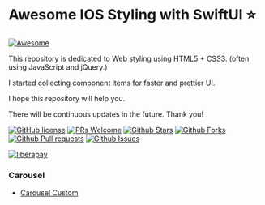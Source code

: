 # Awesome IOS Styling with SwiftUI ⭐️

[![Awesome](https://cdn.rawgit.com/sindresorhus/awesome/d7305f38d29fed78fa85652e3a63e154dd8e8829/media/badge.svg)](https://github.com/Dev-JeromeBaek/awesome-ios-styling)

This repository is dedicated to Web styling using HTML5 + CSS3. (often using JavaScript and jQuery.)

I started collecting component items for faster and prettier UI.

I hope this repository will help you.

There will be continuous updates in the future. Thank you!

[![GitHub license](https://img.shields.io/badge/license-MIT-blue.svg)](https://github.com/Dev-JeromeBaek/awesome-ios-styling/blob/master/LICENSE)
[![PRs Welcome](https://img.shields.io/badge/PRs-welcome-brightgreen.svg)](https://github.com/Dev-JeromeBaek/awesome-ios-styling/pulls)
[![Github Stars](https://img.shields.io/github/stars/Dev-JeromeBaek/awesome-ios-styling.svg?color=ff69b4)](https://github.com/Dev-JeromeBaek/awesome-ios-styling/stars)
[![Github Forks](https://img.shields.io/github/forks/Dev-JeromeBaek/awesome-ios-styling.svg?color=important)](https://github.com/Dev-JeromeBaek/awesome-ios-styling/forks)
[![Github Pull requests](https://img.shields.io/github/issues-pr/Dev-JeromeBaek/awesome-ios-styling.svg?color=blueviolet)](https://github.com/Dev-JeromeBaek/awesome-ios-styling/pulls)
[![Github Issues](https://img.shields.io/github/issues/Dev-JeromeBaek/awesome-ios-styling.svg?color=yellow)](https://github.com/Dev-JeromeBaek/awesome-ios-styling/issues)

<!--
[![Hits](https://hits.seeyoufarm.com/api/count/incr/badge.svg?url=https%3A%2F%2Fgithub.com%2FDev-Jeromebaek%2Fawesome-ios-styling&count_bg=%2379C83D&title_bg=%23555555&icon=tinder.svg&icon_color=%23EF652E&title=hits&edge_flat=false)](https://hits.seeyoufarm.com) -->

<!-- [![CII Best Practices](https://bestpractices.coreinfrastructure.org/projects/3424/badge)](https://bestpractices.coreinfrastructure.org/projects/3424) -->

[![liberapay](https://liberapay.com/assets/widgets/donate.svg)](https://liberapay.com/SeungYeob/donate)

<!-- [![opensollective](https://opencollective.com/awesome-ios-styling/tiers/sponsors.svg?avatarHeight=48)](https://opencollective.com/awesome-ios-styling) -->

### Carousel

- [Carousel Custom](https://github.com/Dev-JeromeBaek/awesome-ios-styling/tree/master/Carousel/Carousel_Custom)



